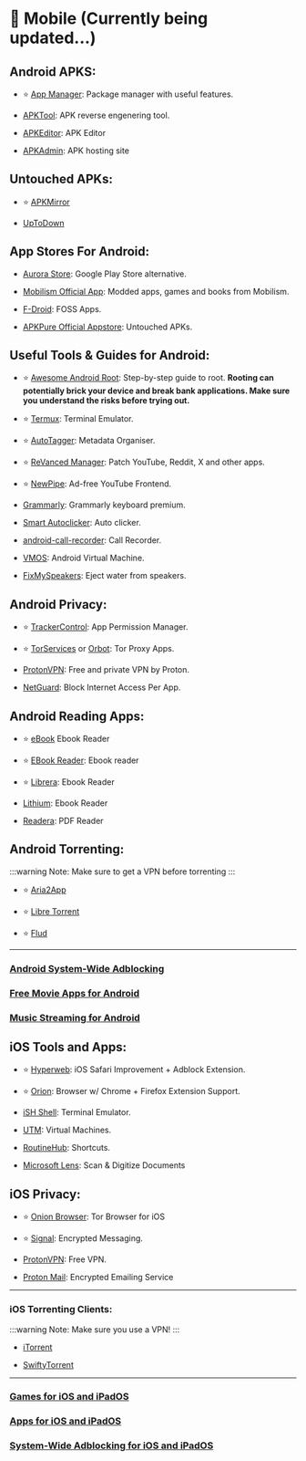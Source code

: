 # 📱 Mobile (Currently being updated...)
 
## Android APKS:
- ⭐ [App Manager](https://github.com/MuntashirAkon/AppManager/): Package manager with useful features.

- [APKTool](https://github.com/iBotPeaches/Apktool): APK reverse engenering tool.

- [APKEditor](https://qwertycube.com/apk-editor-studio/): APK Editor

- [APKAdmin](https://apkadmin.com/): APK hosting site


## Untouched APKs:

- ⭐ [APKMirror](https://www.apkmirror.com/)

- [UpToDown](https://en.uptodown.com/android)


## App Stores For Android:


- [Aurora Store](https://auroraoss.com/): Google Play Store alternative.

- [Mobilism Official App](https://forum.mobilism.org/app/): Modded apps, games and books from Mobilism.

- [F-Droid](https://f-droid.org): FOSS Apps.

- [APKPure Official Appstore](https://apkpure.net/apkpure/com.apkpure.aegon/download/3.19.78?utm_content=1033&icn=aegon&ici=text_home-m&from=text_home-m): Untouched APKs.


## Useful Tools & Guides for Android:

- ⭐ [Awesome Android Root](https://awesome-android-root.org/): Step-by-step guide to root.
**Rooting can potentially brick your device and break bank applications. Make sure you understand the risks before trying out.**
  
- ⭐ [Termux](https://termux.com/): Terminal Emulator.

- ⭐ [AutoTagger](https://autotagger.ru/): Metadata Organiser.

- ⭐ [ReVanced Manager](https://revanced.app/download):  Patch YouTube, Reddit, X and other apps.

- ⭐ [NewPipe](https://newpipe.net/): Ad-free YouTube Frontend.

- [Grammarly](https://rentry.co/FMHYBase64#grammarly-keyboard-premium): Grammarly keyboard premium.

- [Smart Autoclicker](https://github.com/Nain57/Smart-AutoClicker): Auto clicker.

- [android-call-recorder](https://gitlab.com/axet/android-call-recorder): Call Recorder.

- [VMOS](https://www.vmos.com/): Android Virtual Machine.

- [FixMySpeakers](https://fixmyspeakers.com/): Eject water from speakers.



## Android Privacy:

- ⭐ [TrackerControl](https://trackercontrol.org/): App Permission Manager.

- ⭐ [TorServices](https://f-droid.org/packages/org.torproject.torservices/) or [Orbot](https://play.google.com/store/apps/details?id=org.torproject.android&hl=en_US): Tor Proxy Apps.

- [ProtonVPN](https://play.google.com/store/apps/details?id=ch.protonvpn.android&hl=en&gl=US&pli=1): Free and private VPN by Proton.

- [NetGuard](https://www.netguard.me/): Block Internet Access Per App.

## Android Reading Apps:
- ⭐ [eBook](https://eboox.ru/en/) Ebook Reader

- ⭐ [EBook Reader](https://epub-reader.online/): Ebook reader 

- ⭐ [Librera](https://librera.mobi/): Ebook Reader

- [Lithium](https://play.google.com/store/apps/details?id=com.faultexception.reader): Ebook Reader

- [Readera](https://play.google.com/store/apps/details?id=org.readera): PDF Reader



## Android Torrenting:

:::warning Note:
Make sure to get a VPN before torrenting
:::

- ⭐ [Aria2App](https://github.com/devgianlu/Aria2App)

- ⭐ [Libre Torrent](https://gitlab.com/proninyaroslav/libretorrent)

- ⭐ [Flud](https://play.google.com/store/apps/details?id=com.delphicoder.flud)

***

### [Android System-Wide Adblocking](https://mediasavvy.pages.dev/Wiki/Adblocking.html#adblockers-for-android)

### [Free Movie Apps for Android](https://mediasavvy.pages.dev/Wiki/MoviesandTVShows.html#best-movie-apps-for-android)

### [Music Streaming for Android](https://mediasavvy.pages.dev/Wiki/Music.html#best-music-streaming-app-for-android)


## iOS Tools and Apps:

- ⭐ [Hyperweb](https://apps.apple.com/us/app/hyperweb/id1581824571): iOS Safari Improvement + Adblock Extension.

- ⭐ [Orion](https://kagi.com/orion/): Browser w/ Chrome + Firefox Extension Support.

- [iSH Shell](https://ish.app/): Terminal Emulator.

- [UTM](https://getutm.app/): Virtual Machines.

- [RoutineHub](https://routinehub.co/): Shortcuts.

- [Microsoft Lens](https://apps.apple.com/us/app/microsoft-lens-pdf-scanner/id975925059): Scan & Digitize Documents


## iOS Privacy:

- ⭐ [Onion Browser](https://onionbrowser.com/): Tor Browser for iOS

- ⭐ [Signal](https://apps.apple.com/us/app/signal-private-messenger/id874139669): Encrypted Messaging.

- [ProtonVPN](https://protonvpn.com/download-ios): Free VPN.

- [Proton Mail](https://apps.apple.com/us/app/protonmail-encrypted-email/id979659905): Encrypted Emailing Service

***

### iOS Torrenting Clients:

:::warning Note:
Make sure you use a VPN!
:::

- [iTorrent](https://github.com/XITRIX/iTorrent)

- [SwiftyTorrent](https://github.com/danylokos/SwiftyTorrent)

***

### [Games for iOS and iPadOS](https://mediasavvy.pages.dev/Wiki/Games.html#games-for-ios-and-ipados)

### [Apps for iOS and iPadOS](https://mediasavvy.pages.dev/Wiki/Software.html#software-for-ipads-and-iphones)

### [System-Wide Adblocking for iOS and iPadOS](https://mediasavvy.pages.dev/Wiki/Adblocking.html#adblocking-for-ios-ipados-system-wide)





